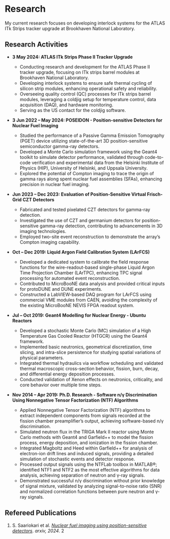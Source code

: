 # Research
My current research focuses on developing interlock systems for the ATLAS ITk Strips tracker upgrade at Brookhaven National Laboratory.

## Research Activities

- **3 May 2024: ATLAS ITk Strips Phase II Tracker Upgrade**  
  - Conducting research and development for the ATLAS Phase II tracker upgrade, focusing on ITk strips barrel modules at Brookhaven National Laboratory.  
  - Developing interlock systems to ensure safe thermal cycling of silicon strip modules, enhancing operational safety and reliability.  
  - Overseeing quality control (QC) processes for ITk strips barrel modules, leveraging a coldjig setup for temperature control, data acquisition (DAQ), and hardware monitoring.  
  - Serving as the US contact for the coldjig software.

- **3 Jun 2022 – May 2024: POSEIDON - Position-sensitive Detectors for Nuclear Fuel Imaging**  
  - Studied the performance of a Passive Gamma Emission Tomography (PGET) device utilizing state-of-the-art 3D position-sensitive semiconductor gamma-ray detectors.  
  - Developed a Monte Carlo simulation framework using the Geant4 toolkit to simulate detector performance, validated through code-to-code verification and experimental data from the Helsinki Institute of Physics (HIP), University of Helsinki, and Uppsala University.  
  - Explored the potential of Compton imaging to trace the origin of gamma rays along spent nuclear fuel assemblies (SFAs), enhancing precision in nuclear fuel imaging.

- **Jun 2023 – Dec 2023: Evaluation of Position-Sensitive Virtual Frisch-Grid CZT Detectors**  
  - Fabricated and tested pixelated CZT detectors for gamma-ray detection.  
  - Investigated the use of CZT and germanium detectors for position-sensitive gamma-ray detection, contributing to advancements in 3D imaging technologies.  
  - Employed two-site event reconstruction to demonstrate the array’s Compton imaging capability.

- **Oct – Dec 2019: Liquid Argon Field Calibration System (LArFCS)**  
  - Developed a dedicated system to calibrate the field response functions for the wire-readout-based single-phase Liquid Argon Time Projection Chamber (LArTPC), enhancing TPC signal processing for automated event reconstruction.  
  - Contributed to MicroBooNE data analysis and provided critical inputs for protoDUNE and DUNE experiments.  
  - Constructed a LabVIEW-based DAQ program for LArFCS using commercial VME modules from CAEN, avoiding the complexity of the existing MicroBooNE NEVIS FPGA readout system.

- **Jul – Oct 2019: Geant4 Modelling for Nuclear Energy - Ubuntu Reactors**  
  - Developed a stochastic Monte Carlo (MC) simulation of a High Temperature Gas Cooled Reactor (HTGCR) using the Geant4 framework.  
  - Implemented basic neutronics, geometrical discretization, time slicing, and intra-slice persistence for studying spatial variations of physical parameters.  
  - Integrated thermal hydraulics via workflow scheduling and validated thermal macroscopic cross-section behavior, fission, burn, decay, and differential energy deposition processes.  
  - Conducted validation of Xenon effects on neutronics, criticality, and core behavior over multiple time steps.

- **Nov 2014 – Apr 2019: Ph.D. Research - Software n/γ Discrimination Using Nonnegative Tensor Factorization (NTF) Algorithms**  
  - Applied Nonnegative Tensor Factorization (NTF) algorithms to extract independent components from signals recorded at the fission chamber preamplifier’s output, achieving software-based n/γ discrimination.  
  - Simulated neutron flux in the TRIGA Mark II reactor using Monte Carlo methods with Geant4 and Garfield++ to model the fission process, energy deposition, and ionization in the fission chamber.  
  - Integrated Magboltz and Heed within Garfield++ for analysis of electron-ion drift lines and induced signals, providing a detailed simulation of stochastic events and detector response.  
  - Processed output signals using the NTFLab toolbox in MATLAB®; identified NTF1 and NTF2 as the most effective algorithms for data analysis, achieving separation of neutron and γ-ray signals.  
  - Demonstrated successful n/γ discrimination without prior knowledge of signal mixture, validated by analyzing signal-to-noise ratio (SNR) and normalized correlation functions between pure neutron and γ-ray signals.

 ## Refereed Publications

1. S. Saariokari et al. [*Nuclear fuel imaging using position-sensitive detectors*]([https://doi.org/10.1093/mnras/stac1234](https://arxiv.org/abs/2409.20214)). *arxiv, 2024*.
2


    



